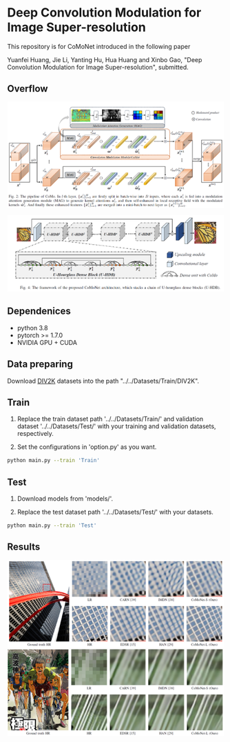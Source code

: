 # Deep Convolution Modulation for Image Super-resolution
This repository is for CoMoNet introduced in the following paper

Yuanfei Huang, Jie Li, Yanting Hu, Hua Huang and Xinbo Gao, "Deep Convolution Modulation for Image Super-resolution", submitted.

## Overflow

![Pipeline of CoMo](/Figs/Pipeline_CoMo.png)


![Framework of CoMoNet](/Figs/Framework_CoMoNet.png)

## Dependenices
* python 3.8
* pytorch >= 1.7.0
* NVIDIA GPU + CUDA

## Data preparing
Download [DIV2K](https://data.vision.ee.ethz.ch/cvl/DIV2K/) datasets into the path "../../Datasets/Train/DIV2K". 

## Train
1. Replace the train dataset path '../../Datasets/Train/' and validation dataset '../../Datasets/Test/' with your training and validation datasets, respectively.

3. Set the configurations in 'option.py' as you want.

 ```bash
python main.py --train 'Train'
```

## Test
1. Download models from 'models/'.

2. Replace the test dataset path '../../Datasets/Test/' with your datasets.

```bash
python main.py --train 'Test'
```

## Results
![Visual Results](/Figs/Performance_1.png)
![Visual Results](/Figs/Performance_2.png)
